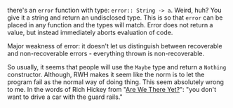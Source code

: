 there's an `error` function with type: `error:: String -> a`. Weird, huh? You
give it a string and return an undisclosed type. This is so that `error` can
be placed in any function and the types will match. Error does not return a
value, but instead immediately aborts evaluation of code.

Major weakness of error: it doesn't let us distinguish between recoverable and
non-recoverable errors - everything thrown is non-recoverable.

So usually, it seems that people will use the `Maybe` type and return a
`Nothing` constructor. Although, RWH makes it seem like the norm is to let the
program fail as the normal way of doing thing. This seem absolutely wrong to me.
In the words of Rich Hickey from "[Are We There Yet?][hickey]": "you don't want
to drive a car with the guard rails."

[hickey]:http://www.infoq.com/presentations/Are-We-There-Yet-Rich-Hickey

